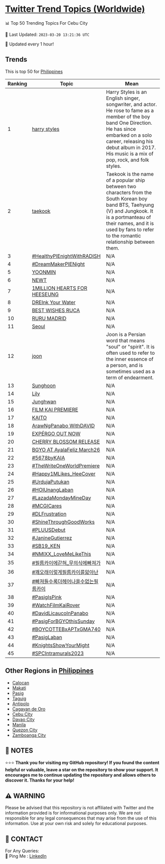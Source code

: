 [Twitter Trend Topics (Worldwide)](https://github.com/ErcinDedeoglu/Twitter-Trend-Topics)
==========


📊 Top 50 Trending Topics For Cebu City

📆 Last Updated: `2023-03-20 13:21:36 UTC`

🔧 Updated every 1 hour!


## Trends

This is top 50 for [Philippines](</Philippines>)

| Ranking | Topic | Mean |
| ------- | ------------ | ------------ |
| 1 | [harry styles](http://twitter.com/search?q=harry+styles) | Harry Styles is an English singer, songwriter, and actor. He rose to fame as a member of the boy band One Direction. He has since embarked on a solo career, releasing his debut album in 2017. His music is a mix of pop, rock, and folk styles. |
| 2 | [taekook](http://twitter.com/search?q=taekook) | Taekook is the name of a popular ship between two characters from the South Korean boy band BTS, Taehyung (V) and Jungkook. It is a portmanteau of their names, and it is used by fans to refer to the romantic relationship between them. |
| 3 | [#HealthyPIEnightWithRADISH](http://twitter.com/search?q=%23HealthyPIEnightWithRADISH) | N/A |
| 4 | [#DreamMakerPIENight](http://twitter.com/search?q=%23DreamMakerPIENight) | N/A |
| 5 | [YOONMIN](http://twitter.com/search?q=YOONMIN) | N/A |
| 6 | [NEWT](http://twitter.com/search?q=NEWT) | N/A |
| 7 | [1MILLION HEARTS FOR HEESEUNG](http://twitter.com/search?q=1MILLION+HEARTS+FOR+HEESEUNG) | N/A |
| 8 | [DREInk Your Water](http://twitter.com/search?q=DREInk+Your+Water) | N/A |
| 9 | [BEST WISHES RUCA](http://twitter.com/search?q=BEST+WISHES+RUCA) | N/A |
| 10 | [RURU MADRID](http://twitter.com/search?q=RURU+MADRID) | N/A |
| 11 | [Seoul](http://twitter.com/search?q=Seoul) | N/A |
| 12 | [joon](http://twitter.com/search?q=joon) | Joon is a Persian word that means "soul" or "spirit". It is often used to refer to the inner essence of a person, and is sometimes used as a term of endearment. |
| 13 | [Sunghoon](http://twitter.com/search?q=Sunghoon) | N/A |
| 14 | [Lily](http://twitter.com/search?q=Lily) | N/A |
| 15 | [Junghwan](http://twitter.com/search?q=Junghwan) | N/A |
| 16 | [FILM KAI PREMIERE](http://twitter.com/search?q=FILM+KAI+PREMIERE) | N/A |
| 17 | [KAITO](http://twitter.com/search?q=KAITO) | N/A |
| 18 | [ArawNgPanabo WithDAVID](http://twitter.com/search?q=ArawNgPanabo+WithDAVID) | N/A |
| 19 | [EXPÉRGO OUT NOW](http://twitter.com/search?q=EXP%c3%89RGO+OUT+NOW) | N/A |
| 20 | [CHERRY BLOSSOM RELEASE](http://twitter.com/search?q=CHERRY+BLOSSOM+RELEASE) | N/A |
| 21 | [BGYO AT AyalaFeliz March26](http://twitter.com/search?q=BGYO+AT+AyalaFeliz+March26) | N/A |
| 22 | [#5678byKAIA](http://twitter.com/search?q=%235678byKAIA) | N/A |
| 23 | [#TheWriteOneWorldPremiere](http://twitter.com/search?q=%23TheWriteOneWorldPremiere) | N/A |
| 24 | [#Happy1MLikes_HeeCover](http://twitter.com/search?q=%23Happy1MLikes_HeeCover) | N/A |
| 25 | [#UrdujaPutukan](http://twitter.com/search?q=%23UrdujaPutukan) | N/A |
| 26 | [#HOIUnangLaban](http://twitter.com/search?q=%23HOIUnangLaban) | N/A |
| 27 | [#LazadaMondayMineDay](http://twitter.com/search?q=%23LazadaMondayMineDay) | N/A |
| 28 | [#MCGICares](http://twitter.com/search?q=%23MCGICares) | N/A |
| 29 | [#DLFrustration](http://twitter.com/search?q=%23DLFrustration) | N/A |
| 30 | [#ShineThroughGoodWorks](http://twitter.com/search?q=%23ShineThroughGoodWorks) | N/A |
| 31 | [#PLUUSDebut](http://twitter.com/search?q=%23PLUUSDebut) | N/A |
| 32 | [#JanineGutierrez](http://twitter.com/search?q=%23JanineGutierrez) | N/A |
| 33 | [#SB19_KEN](http://twitter.com/search?q=%23SB19_KEN) | N/A |
| 34 | [#NMIXX_LoveMeLikeThis](http://twitter.com/search?q=%23NMIXX_LoveMeLikeThis) | N/A |
| 35 | [#필름카이에갇혀_무의식에빠져가](http://twitter.com/search?q=%23%ed%95%84%eb%a6%84%ec%b9%b4%ec%9d%b4%ec%97%90%ea%b0%87%ed%98%80_%eb%ac%b4%ec%9d%98%ec%8b%9d%ec%97%90%eb%b9%a0%ec%a0%b8%ea%b0%80) | N/A |
| 36 | [#꽤오래이렇게필름카이를앓아난](http://twitter.com/search?q=%23%ea%bd%a4%ec%98%a4%eb%9e%98%ec%9d%b4%eb%a0%87%ea%b2%8c%ed%95%84%eb%a6%84%ec%b9%b4%ec%9d%b4%eb%a5%bc%ec%95%93%ec%95%84%eb%82%9c) | N/A |
| 37 | [#빠져들수록더헤어나올수없는필름카이](http://twitter.com/search?q=%23%eb%b9%a0%ec%a0%b8%eb%93%a4%ec%88%98%eb%a1%9d%eb%8d%94%ed%97%a4%ec%96%b4%eb%82%98%ec%98%ac%ec%88%98%ec%97%86%eb%8a%94%ed%95%84%eb%a6%84%ec%b9%b4%ec%9d%b4) | N/A |
| 38 | [#PasigIsPink](http://twitter.com/search?q=%23PasigIsPink) | N/A |
| 39 | [#WatchFilmKaiRover](http://twitter.com/search?q=%23WatchFilmKaiRover) | N/A |
| 40 | [#DavidLicaucoInPanabo](http://twitter.com/search?q=%23DavidLicaucoInPanabo) | N/A |
| 41 | [#PasigForBGYOthisSunday](http://twitter.com/search?q=%23PasigForBGYOthisSunday) | N/A |
| 42 | [#BOYCOTTEBxAPTxGMA740](http://twitter.com/search?q=%23BOYCOTTEBxAPTxGMA740) | N/A |
| 43 | [#PasigLaban](http://twitter.com/search?q=%23PasigLaban) | N/A |
| 44 | [#KnightsShowYourMight](http://twitter.com/search?q=%23KnightsShowYourMight) | N/A |
| 45 | [#SPCIntramurals2023](http://twitter.com/search?q=%23SPCIntramurals2023) | N/A |



## Other Regions in [Philippines](</Philippines>)

* [Calocan](</Philippines/Calocan.md>)
* [Makati](</Philippines/Makati.md>)
* [Pasig](</Philippines/Pasig.md>)
* [Taguig](</Philippines/Taguig.md>)
* [Antipolo](</Philippines/Antipolo.md>)
* [Cagayan de Oro](</Philippines/Cagayan de Oro.md>)
* [Cebu City](</Philippines/Cebu City.md>)
* [Davao City](</Philippines/Davao City.md>)
* [Manila](</Philippines/Manila.md>)
* [Quezon City](</Philippines/Quezon City.md>)
* [Zamboanga City](</Philippines/Zamboanga City.md>)



## 📝 NOTES

⭐⭐⭐ **Thank you for visiting my GitHub repository! If you found the content helpful or valuable, leave a star on the repository to show your support. It encourages me to continue updating the repository and allows others to discover it. Thanks for your help!**


## ⚠️ WARNING

Please be advised that this repository is not affiliated with Twitter and the information provided is for informational purposes only. We are not responsible for any legal consequences that may arise from the use of this information. Use at your own risk and solely for educational purposes.


## 📨 CONTACT

 For Any Queries:  
            🏓 Ping Me : [LinkedIn](https://www.linkedin.com/in/ercindedeoglu/)
